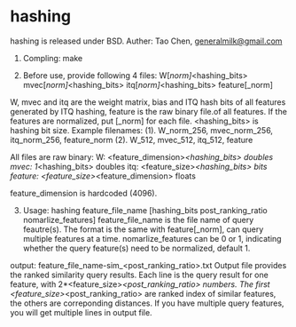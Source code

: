 # hashing
hashing is released under BSD. Auther: Tao Chen, generalmilk@gmail.com

1. Compling:
make

2. Before use, provide following 4 files:
W[_norm]_<hashing_bits>
mvec[_norm]_<hashing_bits>
itq[_norm]_<hashing_bits>
feature[_norm]
 
W, mvec and itq are the weight matrix, bias and ITQ hash bits of all features generated by ITQ hashing, feature is the raw binary file.of all features.
If the features are normalized, put [_norm] for each file. <hashing_bits> is hashing bit size.
Example filenames:
(1). W_norm_256, mvec_norm_256, itq_norm_256, feature_norm
(2). W_512, mvec_512, itq_512, feature

All files are raw binary:
W: <feature_dimension>*<hashing_bits> doubles
mvec: 1*<hashing_bits> doubles
itq: <feature_size>*<hashing_bits> bits
feature: <feature_size>*<feature_dimension> floats

feature_dimension is hardcoded (4096).

3. Usage: hashing feature_file_name [hashing_bits post_ranking_ratio nomarlize_features]
feature_file_name is the file name of query feautre(s). The format is the same with feature[_norm], can query multiple features at a time.
nomarlize_features can be 0 or 1, indicating whether the query feature(s) need to be normalized, default 1.

output: feature_file_name-sim_<post_ranking_ratio>.txt
Output file provides the ranked similarity query results. Each line is the query result for one feature, with 2*<feature_size>*<post_ranking_ratio> numbers.
The first <feature_size>*<post_ranking_ratio> are ranked index of similar features, the others are correponding distances.
If you have multiple query features, you will get multiple lines in output file.
